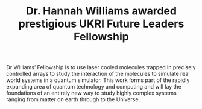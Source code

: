 ﻿---
layout: post
title: Dr. Hannah Williams awarded prestigious UKRI Future Leaders Fellowship
tags: [award]
comments: false
---

Dr Williams’ Fellowship is to use laser cooled molecules trapped in precisely controlled arrays to study the interaction of the molecules to simulate real world systems in a quantum simulator. This work forms part of the rapidly expanding area of quantum technology and computing and will lay the foundations of an entirely new way to study highly complex systems ranging from matter on earth through to the Universe.
